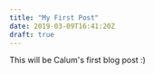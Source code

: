 ```yaml
---
title: "My First Post"
date: 2019-03-09T16:41:20Z
draft: true
---
```


This will be Calum's first blog post :)
